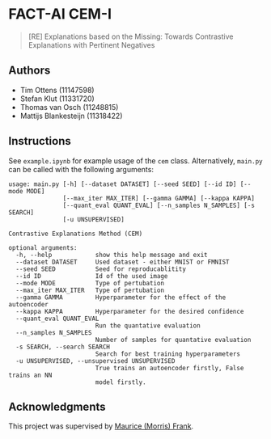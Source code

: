 # FACT-AI CEM-I
> [RE] Explanations based on the Missing: Towards Contrastive Explanations with Pertinent Negatives

## Authors
- Tim Ottens (11147598)
- Stefan Klut (11331720)
- Thomas van Osch (11248815)
- Mattijs Blankesteijn (11318422)

## Instructions
See `example.ipynb` for example usage of the `cem` class. Alternatively, `main.py` can be called with the following arguments:

```
usage: main.py [-h] [--dataset DATASET] [--seed SEED] [--id ID] [--mode MODE]
               [--max_iter MAX_ITER] [--gamma GAMMA] [--kappa KAPPA]
               [--quant_eval QUANT_EVAL] [--n_samples N_SAMPLES] [-s SEARCH]
               [-u UNSUPERVISED]

Contrastive Explanations Method (CEM)

optional arguments:
  -h, --help            show this help message and exit
  --dataset DATASET     Used dataset - either MNIST or FMNIST
  --seed SEED           Seed for reproducablitity
  --id ID               Id of the used image
  --mode MODE           Type of pertubation
  --max_iter MAX_ITER   Type of pertubation
  --gamma GAMMA         Hyperparameter for the effect of the autoencoder
  --kappa KAPPA         Hyperparameter for the desired confidence
  --quant_eval QUANT_EVAL
                        Run the quantative evaluation
  --n_samples N_SAMPLES
                        Number of samples for quantative evaluation
  -s SEARCH, --search SEARCH
                        Search for best training hyperparameters
  -u UNSUPERVISED, --unsupervised UNSUPERVISED
                        True trains an autoencoder firstly, False trains an NN
                        model firstly.
```

## Acknowledgments
This project was supervised by [Maurice (Morris) Frank](https://morris-frank.dev/).


